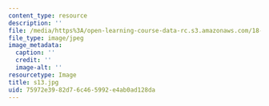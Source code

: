 ```yaml
---
content_type: resource
description: ''
file: /media/https%3A/open-learning-course-data-rc.s3.amazonaws.com/18-03sc-differential-equations-fall-2011/75972e3982d76c465992e4ab0ad128da_s13.jpg
file_type: image/jpeg
image_metadata:
  caption: ''
  credit: ''
  image-alt: ''
resourcetype: Image
title: s13.jpg
uid: 75972e39-82d7-6c46-5992-e4ab0ad128da
---
```

